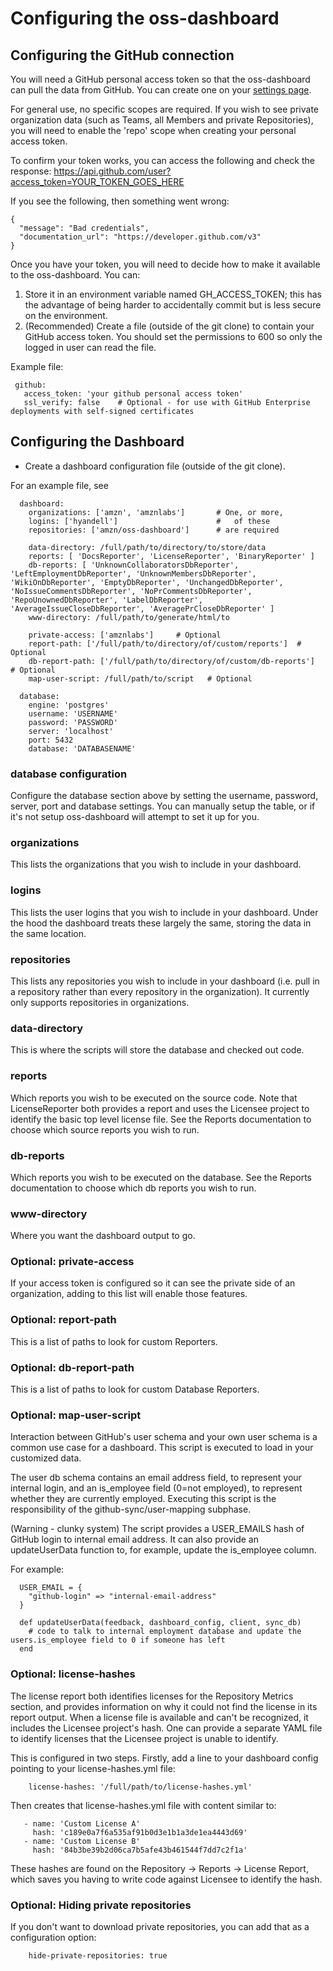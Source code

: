 # Configuring the oss-dashboard

## Configuring the GitHub connection

You will need a GitHub personal access token so that the oss-dashboard can pull the data from GitHub. You can create one on your [settings page](https://github.com/settings/tokens). 

For general use, no specific scopes are required. If you wish to see private organization data (such as Teams, all Members and private Repositories), you will need to enable the 'repo' scope when creating your personal access token.

To confirm your token works, you can access the following and check the response:
https://api.github.com/user?access_token=YOUR_TOKEN_GOES_HERE 

If you see the following, then something went wrong:

```
{
  "message": "Bad credentials",
  "documentation_url": "https://developer.github.com/v3"
}
```

Once you have your token, you will need to decide how to make it available to the oss-dashboard. You can:

1. Store it in an environment variable named GH_ACCESS_TOKEN; this has the advantage of being harder to accidentally commit but is less secure on the environment. 
2. (Recommended) Create a file (outside of the git clone) to contain your GitHub access token. You should set the permissions to 600 so only the logged in user can read the file.

Example file:

```
 github:
   access_token: 'your github personal access token'
   ssl_verify: false    # Optional - for use with GitHub Enterprise deployments with self-signed certificates
```

## Configuring the Dashboard

* Create a dashboard configuration file (outside of the git clone).

For an example file, see 

```
  dashboard:
    organizations: ['amzn', 'amznlabs']       # One, or more,
    logins: ['hyandell']                      #   of these 
    repositories: ['amzn/oss-dashboard']      # are required

    data-directory: /full/path/to/directory/to/store/data
    reports: [ 'DocsReporter', 'LicenseReporter', 'BinaryReporter' ]
    db-reports: [ 'UnknownCollaboratorsDbReporter', 'LeftEmploymentDbReporter', 'UnknownMembersDbReporter', 'WikiOnDbReporter', 'EmptyDbReporter', 'UnchangedDbReporter', 'NoIssueCommentsDbReporter', 'NoPrCommentsDbReporter', 'RepoUnownedDbReporter', 'LabelDbReporter', 'AverageIssueCloseDbReporter', 'AveragePrCloseDbReporter' ]
    www-directory: /full/path/to/generate/html/to

    private-access: ['amznlabs']     # Optional
    report-path: ['/full/path/to/directory/of/custom/reports']  # Optional
    db-report-path: ['/full/path/to/directory/of/custom/db-reports']  # Optional
    map-user-script: /full/path/to/script   # Optional

  database:
    engine: 'postgres'
    username: 'USERNAME'
    password: 'PASSWORD'
    server: 'localhost'
    port: 5432
    database: 'DATABASENAME'

```

### database configuration

Configure the database section above by setting the username, password, server, port and database settings. You can manually setup the table, or if it's not setup oss-dashboard will attempt to set it up for you.

### organizations

This lists the organizations that you wish to include in your dashboard. 

### logins

This lists the user logins that you wish to include in your dashboard. Under the hood the dashboard treats these largely the same, storing the data in the same location.

### repositories

This lists any repositories you wish to include in your dashboard (i.e. pull in a repository rather than every repository in the organization). It currently only supports repositories in organizations.

### data-directory

This is where the scripts will store the database and checked out code. 

### reports

Which reports you wish to be executed on the source code. Note that LicenseReporter both provides a report and uses the Licensee project to identify the basic top level license file. See the Reports documentation to choose which source reports you wish to run. 

### db-reports

Which reports you wish to be executed on the database. See the Reports documentation to choose which db reports you wish to run. 

### www-directory

Where you want the dashboard output to go.

### Optional: private-access

If your access token is configured so it can see the private side of an organization, adding to this list will enable those features. 

### Optional: report-path

This is a list of paths to look for custom Reporters. 

### Optional: db-report-path

This is a list of paths to look for custom Database Reporters. 

### Optional: map-user-script

Interaction between GitHub's user schema and your own user schema is a common use case for a dashboard. This script is executed to load in your customized data. 

The user db schema contains an email address field, to represent your internal login, and an is_employee field (0=not employed), to represent whether they are currently employed. Executing this script is the responsibility of the github-sync/user-mapping subphase. 

(Warning - clunky system)
The script provides a USER_EMAILS hash of GitHub login to internal email address. It can also provide an updateUserData function to, for example, update the is_employee column. 

For example:

```
  USER_EMAIL = {
    "github-login" => "internal-email-address"
  }

  def updateUserData(feedback, dashboard_config, client, sync_db)
    # code to talk to internal employment database and update the users.is_employee field to 0 if someone has left
  end
```

### Optional: license-hashes

The license report both identifies licenses for the Repository Metrics section, and provides information on why it could not find the license in its report output. When a license file is available and can't be recognized, it includes the Licensee project's hash. One can provide a separate YAML file to identify licenses that the Licensee project is unable to identify.

This is configured in two steps. Firstly, add a line to your dashboard config pointing to your license-hashes.yml file:

```
    license-hashes: '/full/path/to/license-hashes.yml'
```

Then creates that license-hashes.yml file with content similar to:

```
   - name: 'Custom License A'
     hash: 'c189e0a7f6a535af91b0d3e1b1a3de1ea4443d69'
   - name: 'Custom License B'
     hash: '84b3be39b2d06ca7b5afe43b461544f7dd7c2f1a'
```

These hashes are found on the Repository -> Reports -> License Report, which saves you having to write code against Licensee to identify the hash. 

### Optional: Hiding private repositories

If you don't want to download private repositories, you can add that as a configuration option:

```
    hide-private-repositories: true
```
